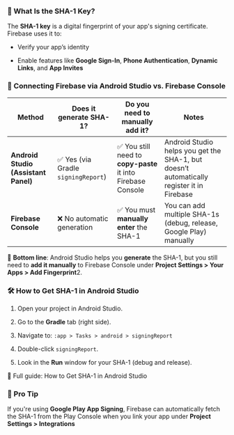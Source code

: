 
### 🔑 What Is the SHA-1 Key?

The **SHA-1 key** is a digital fingerprint of your app's signing certificate. Firebase uses it to:

- Verify your app’s identity
    
- Enable features like **Google Sign-In**, **Phone Authentication**, **Dynamic Links**, and **App Invites**
    

### 🤖 Connecting Firebase via Android Studio vs. Firebase Console

|Method|Does it generate SHA-1?|Do you need to manually add it?|Notes|
|---|---|---|---|
|**Android Studio (Assistant Panel)**|✅ Yes (via Gradle `signingReport`)|✅ You still need to **copy-paste** it into Firebase Console|Android Studio helps you get the SHA-1, but doesn’t automatically register it in Firebase|
|**Firebase Console**|❌ No automatic generation|✅ You must **manually enter** the SHA-1|You can add multiple SHA-1s (debug, release, Google Play) manually|

📌 **Bottom line**: Android Studio helps you **generate** the SHA-1, but you still need to **add it manually** to Firebase Console under **Project Settings > Your Apps > Add Fingerprint**2.

### 🛠️ How to Get SHA-1 in Android Studio

1. Open your project in Android Studio.
    
2. Go to the **Gradle** tab (right side).
    
3. Navigate to: `:app > Tasks > android > signingReport`
    
4. Double-click `signingReport`.
    
5. Look in the **Run** window for your SHA-1 (debug and release).
    

📘 Full guide: How to Get SHA-1 in Android Studio

### 🧩 Pro Tip

If you're using **Google Play App Signing**, Firebase can automatically fetch the SHA-1 from the Play Console when you link your app under **Project Settings > Integrations**